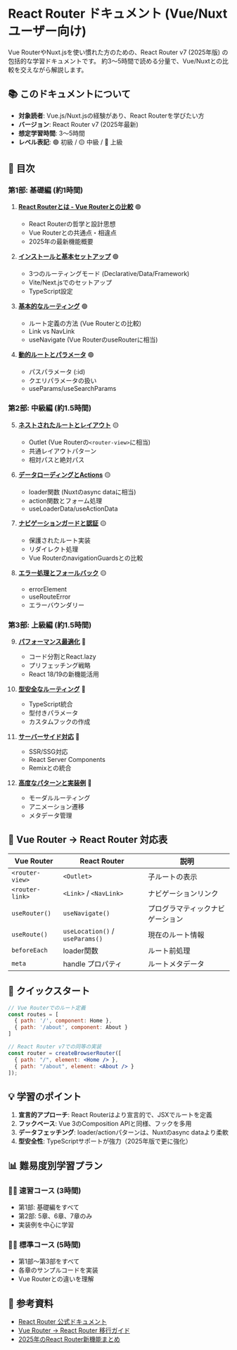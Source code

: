 # React Router ドキュメント (Vue/Nuxtユーザー向け)

Vue RouterやNuxt.jsを使い慣れた方のための、React Router v7 (2025年版) の包括的な学習ドキュメントです。
約3〜5時間で読める分量で、Vue/Nuxtとの比較を交えながら解説します。

## 📚 このドキュメントについて

- **対象読者**: Vue.js/Nuxt.jsの経験があり、React Routerを学びたい方
- **バージョン**: React Router v7 (2025年最新)
- **想定学習時間**: 3〜5時間
- **レベル表記**: 🟢 初級 / 🟡 中級 / 🔴 上級

## 📑 目次

### 第1部: 基礎編 (約1時間)

1. **[React Routerとは - Vue Routerとの比較](./01-introduction.md)** 🟢
   - React Routerの哲学と設計思想
   - Vue Routerとの共通点・相違点
   - 2025年の最新機能概要

2. **[インストールと基本セットアップ](./02-installation.md)** 🟢
   - 3つのルーティングモード (Declarative/Data/Framework)
   - Vite/Next.jsでのセットアップ
   - TypeScript設定

3. **[基本的なルーティング](./03-basic-routing.md)** 🟢
   - ルート定義の方法 (Vue Routerとの比較)
   - Link vs NavLink
   - useNavigate (Vue RouterのuseRouterに相当)

4. **[動的ルートとパラメータ](./04-route-parameters.md)** 🟢
   - パスパラメータ (:id)
   - クエリパラメータの扱い
   - useParams/useSearchParams

### 第2部: 中級編 (約1.5時間)

5. **[ネストされたルートとレイアウト](./05-nested-routes.md)** 🟡
   - Outlet (Vue Routerの`<router-view>`に相当)
   - 共通レイアウトパターン
   - 相対パスと絶対パス

6. **[データローディングとActions](./06-data-loading.md)** 🟡
   - loader関数 (Nuxtのasync dataに相当)
   - action関数とフォーム処理
   - useLoaderData/useActionData

7. **[ナビゲーションガードと認証](./07-navigation-guards.md)** 🟡
   - 保護されたルート実装
   - リダイレクト処理
   - Vue RouterのnavigationGuardsとの比較

8. **[エラー処理とフォールバック](./08-error-handling.md)** 🟡
   - errorElement
   - useRouteError
   - エラーバウンダリー

### 第3部: 上級編 (約1.5時間)

9. **[パフォーマンス最適化](./09-performance.md)** 🔴
   - コード分割とReact.lazy
   - プリフェッチング戦略
   - React 18/19の新機能活用

10. **[型安全なルーティング](./10-type-safety.md)** 🔴
    - TypeScript統合
    - 型付きパラメータ
    - カスタムフックの作成

11. **[サーバーサイド対応](./11-server-side.md)** 🔴
    - SSR/SSG対応
    - React Server Components
    - Remixとの統合

12. **[高度なパターンと実装例](./12-advanced-patterns.md)** 🔴
    - モーダルルーティング
    - アニメーション遷移
    - メタデータ管理

## 🔄 Vue Router → React Router 対応表

| Vue Router | React Router | 説明 |
|------------|--------------|------|
| `<router-view>` | `<Outlet>` | 子ルートの表示 |
| `<router-link>` | `<Link>` / `<NavLink>` | ナビゲーションリンク |
| `useRouter()` | `useNavigate()` | プログラマティックナビゲーション |
| `useRoute()` | `useLocation()` / `useParams()` | 現在のルート情報 |
| `beforeEach` | loader関数 | ルート前処理 |
| `meta` | handle プロパティ | ルートメタデータ |

## 🚀 クイックスタート

```jsx
// Vue Routerでのルート定義
const routes = [
  { path: '/', component: Home },
  { path: '/about', component: About }
]

// React Router v7での同等の実装
const router = createBrowserRouter([
  { path: "/", element: <Home /> },
  { path: "/about", element: <About /> }
]);
```

## 💡 学習のポイント

1. **宣言的アプローチ**: React Routerはより宣言的で、JSXでルートを定義
2. **フックベース**: Vue 3のComposition APIと同様、フックを多用
3. **データフェッチング**: loader/actionパターンは、Nuxtのasync dataより柔軟
4. **型安全性**: TypeScriptサポートが強力（2025年版で更に強化）

## 📊 難易度別学習プラン

### 🏃‍♂️ 速習コース (3時間)
- 第1部: 基礎編をすべて
- 第2部: 5章、6章、7章のみ
- 実装例を中心に学習

### 🚶‍♂️ 標準コース (5時間)
- 第1部〜第3部をすべて
- 各章のサンプルコードを実装
- Vue Routerとの違いを理解

## 🔗 参考資料

- [React Router 公式ドキュメント](https://reactrouter.com/)
- [Vue Router → React Router 移行ガイド](./migration-guide.md)
- [2025年のReact Router新機能まとめ](./whats-new-2025.md)